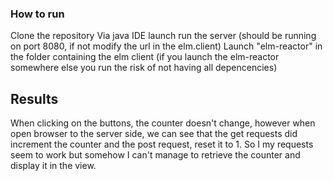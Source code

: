 ### How to run
Clone the repository
Via java IDE launch run the server (should be running on port 8080, if not modify the url in the elm.client)
Launch "elm-reactor" in the folder containing the elm client (if you launch the elm-reactor somewhere else you run the risk of not 
having all depencencies)

## Results
When clicking on the buttons, the counter doesn't change, however when open browser to the server side, we can see that the get requests did increment 
the counter and the post request, reset it to 1.
So I my requests seem to work but somehow I can't manage to retrieve the counter and display it in the view.
